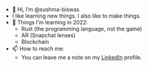 - 👋 Hi, I’m @sushma-biswas
- I like learning new things. I also like to make things.
- 🌱 Things I'm learning in 2022:
  - Rust (the programming language, not the game)
  - AR (Snapchat lenses) 
  - Blockchain
- 📫 How to reach me:
  - You can leave me a note on my [LinkedIn](https://www.linkedin.com/in/sushma-biswas-79389878/) profile.

<!---
sushma-biswas/sushma-biswas is a ✨ special ✨ repository because its `README.md` (this file) appears on your GitHub profile.
You can click the Preview link to take a look at your changes.
--->
